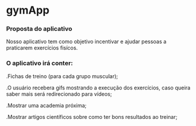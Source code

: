 # gymApp

### Proposta do aplicativo

<p>Nosso aplicativo tem como objetivo incentivar e ajudar pessoas a praticarem exercícios fisícos.</p>

### O aplicativo irá conter:

<p>.Fichas de treino (para cada grupo muscular);</p>
<p>.O usuário recebera gifs mostrando a execução dos exercícios, caso queira saber mais será redirecionado para vídeos;</p>
<p>.Mostrar uma academia próxima;</p>
<p>.Mostrar artigos científicos sobre como ter bons resultados ao treinar;</p>
